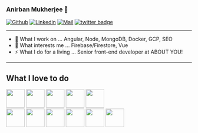 ### Anirban Mukherjee 👋  
[![Github](https://img.shields.io/github/followers/anirbmuk?label=Follow&style=social)](https://github.com/anirbmuk)
[![Linkedin](https://img.shields.io/badge/-Anirban%20Mukherjee-121212?style=flat-square&logo=linkedin&logoColor=white&link=)](https://www.linkedin.com/in/anirbmuk)
[![Mail](https://img.shields.io/badge/-anirban.mjee@gmail.com-grey?style=flat-square&logo=gmail&logoColor=red&link=)](mailto:anirban.mjee@gmail.com)
[![twitter badge](https://img.shields.io/badge/-anirbmuk-121212?style=flat-square&logo=twitter)](https://twitter.com/anirbmuk)

- - - -

- 🔭 What I work on ... Angular, Node, MongoDB, Docker, GCP, SEO  
- 🌱 What interests me ... Firebase/Firestore, Vue  
- ⚡ What I do for a living ... Senior front-end developer at ABOUT YOU!  

- - - -  

## What I love to do  
<code><img height="50" src="https://www.vectorlogo.zone/logos/angular/angular-ar21.svg"></code>
<code><img height="50" src="https://www.vectorlogo.zone/logos/firebase/firebase-ar21.svg"></code>
<code><img height="50" src="https://www.vectorlogo.zone/logos/javascript/javascript-ar21.svg"></code>
<code><img height="50" src="https://www.vectorlogo.zone/logos/nodejs/nodejs-horizontal.svg"></code>
<code><img height="50" src="https://www.vectorlogo.zone/logos/mongodb/mongodb-ar21.svg"></code>  
<code><img height="50" src="https://www.vectorlogo.zone/logos/oracle/oracle-ar21.svg"></code>
<code><img height="50" src="https://www.vectorlogo.zone/logos/google_cloud/google_cloud-ar21.svg"></code>
<code><img height="50" src="https://www.vectorlogo.zone/logos/heroku/heroku-ar21.svg"></code>
<code><img height="50" src="https://www.vectorlogo.zone/logos/docker/docker-ar21.svg"></code>
<code><img height="50" src="https://www.vectorlogo.zone/logos/travis-ci/travis-ci-ar21.svg"></code>
<code><img height="50" src="https://www.vectorlogo.zone/logos/vuejs/vuejs-ar21.svg"></code>
